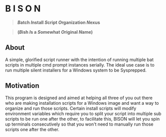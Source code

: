 # B I S O N
>__*B*atch *I*nstall *S*cript *O*rganization *N*exus__

>__(*B*ish *I*s a *S*omewhat *O*riginal *N*ame)__

## About
A simple, glorified script runner with the intention of running multiple bat scripts in multiple cmd prompt instances serially. The ideal use case is to run multiple silent installers for a Windows system to be Sysprepped. 

## Motivation
This program is designed and aimed at helping all three of you out there who are making installation scripts for a Windows image and want a way to organize and run those scripts. Certain install scripts will modify environment variables which require you to split your script into multiple sub scripts to be run one after the other, to facilitate this, BISON will let you spin up terminals consecutively so that you won't need to manually run those scripts one after the other.